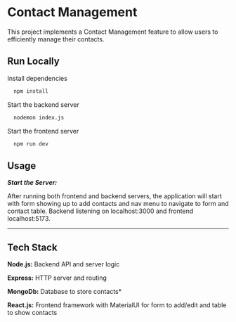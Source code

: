 
# Contact Management 

This project implements a Contact Management feature to allow users to efficiently manage their contacts.




## Run Locally

Install dependencies

```bash
  npm install
```

Start the backend server

```bash
  nodemon index.js
```
Start the frontend server

```bash
  npm run dev
```

## Usage
***Start the Server:***

After running both frontend and backend servers, the application will start with form showing up to add contacts and nav menu to navigate to form and contact table. Backend listening on localhost:3000 and frontend localhost:5173.

******

## Tech Stack

**Node.js:** Backend API and server logic

**Express:** HTTP server and routing

**MongoDb:** Database to store contacts* 

**React.js:** Frontend framework with MaterialUI for form to add/edit and table to show contacts
